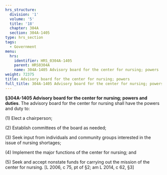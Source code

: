 ```yaml
---
hrs_structure:
  division: '1'
  volume: '5'
  title: '18'
  chapter: 304A
  section: 304A-1405
type: hrs_section
tags:
  - Government
menu:
  hrs:
    identifier: HRS_0304A-1405
    parent: HRS0304A
    name: 304A-1405 Advisory board for the center for nursing; powers
weight: 72375
title: Advisory board for the center for nursing; powers
full_title: 304A-1405 Advisory board for the center for nursing; powers
---
```

**§304A-1405 Advisory board for the center for nursing; powers and duties**. The advisory board for the center for nursing shall have the powers and duty to:

(1) Elect a chairperson;

(2) Establish committees of the board as needed;

(3) Seek input from individuals and community groups interested in the issue of nursing shortages;

(4) Implement the major functions of the center for nursing; and

(5) Seek and accept nonstate funds for carrying out the mission of the center for nursing. [L 2006, c 75, pt of §2; am L 2014, c 62, §3]